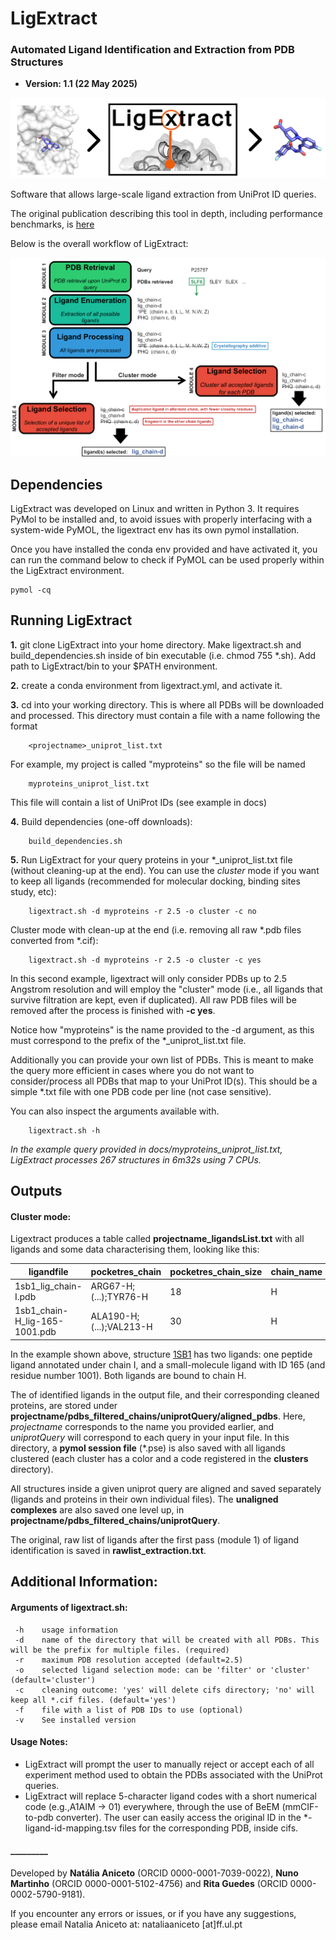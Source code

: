 # LigExtract

### Automated Ligand Identification and Extraction from PDB Structures

- **Version: 1.1 (22 May 2025)**

![](docs/sources/images/ligextract_logo.png)


Software that allows large-scale ligand extraction from UniProt ID queries. 



The original publication describing this tool in depth, including performance benchmarks, is [here](https://academic.oup.com/gpb/advance-article/doi/10.1093/gpbjnl/qzaf018/8046017)


Below is the overall workflow of LigExtract:


![](docs/sources/images/scheme_app_nologo.png)


## Dependencies

LigExtract was developed on Linux and written in Python 3. It requires PyMol to be installed and, to avoid issues with properly interfacing with a system-wide PyMOL, the ligextract env has its own pymol installation.

Once you have installed the conda env provided and have activated it, you can run the command below to check if PyMOL can be used properly within the LigExtract environment.

    pymol -cq


## Running LigExtract

**1.** git clone LigExtract into your home directory. Make ligextract.sh and build_dependencies.sh inside of bin executable (i.e. chmod 755 *.sh). Add path to LigExtract/bin to your $PATH environment.

**2.** create a conda environment from ligextract.yml, and activate it.

**3.** cd into your working directory. This is where all PDBs will be downloaded and processed. This directory must contain a file with a name following the format 

        <projectname>_uniprot_list.txt

For example, my project is called "myproteins" so the file will be named
        
        myproteins_uniprot_list.txt

This file will contain a list of UniProt IDs (see example in docs)

**4.** Build dependencies (one-off downloads):
        
        build_dependencies.sh

**5.** Run LigExtract for your query proteins in your *_uniprot_list.txt file (without cleaning-up at the end). You can use the *cluster* mode if you want to keep all ligands (recommended for molecular docking, binding sites study, etc):

        ligextract.sh -d myproteins -r 2.5 -o cluster -c no


Cluster mode with clean-up at the end (i.e. removing all raw *.pdb files converted from *.cif):

        ligextract.sh -d myproteins -r 2.5 -o cluster -c yes

  In this second example, ligextract will only consider PDBs up to 2.5 Angstrom resolution and will employ the "cluster" mode (i.e., all ligands that survive filtration are kept, even if duplicated). All raw PDB files will be removed after the process is finished with **-c yes**.
  
  Notice how "myproteins" is the name provided to the -d argument, as this must correspond to the prefix of the *_uniprot_list.txt file.
  

Additionally you can provide your own list of PDBs. This is meant to make the query more efficient in cases where you do not want to consider/process all PDBs that map to your UniProt ID(s). This should be a simple *.txt file with one PDB code per line (not case sensitive).
  

You can also inspect the arguments available with.

        ligextract.sh -h


*In the example query provided in docs/myproteins_uniprot_list.txt, LigExtract processes 267 structures in 6m32s using 7 CPUs.*

## Outputs

#### Cluster mode:

Ligextract produces a table called **projectname_ligandsList.txt** with all ligands and some data characterising them, looking like this:

ligandfile | pocketres_chain | pocketres_chain_size | chain_name | ligtype | lig_ID | pdbcode 
--- | --- | --- | --- | --- | --- | --- 
1sb1_lig_chain-I.pdb | ARG67-H;(...);TYR76-H | 18 | H | chain ligand | 1sb1_lig_chain-I | 1sb1 
1sb1_chain-H_lig-165-1001.pdb | ALA190-H;(...);VAL213-H | 30 | H | small-molecule ligand | 165-1001 | 1sb1


In the example shown above, structure [1SB1](https://www.rcsb.org/structure/1SB1) has two ligands: one peptide ligand annotated under chain I, and a small-molecule ligand with ID 165 (and residue number 1001). Both ligands are bound to chain H.

The of identified ligands in the output file, and their corresponding cleaned proteins, are stored under **projectname/pdbs_filtered_chains/uniprotQuery/aligned_pdbs**. Here, *projectname* corresponds to the name you provided earlier, and *uniprotQuery* will correspond to each query in your input file. In this directory, a **pymol session file** (*.pse) is also saved with all ligands clustered (each cluster has a color and a code registered in the **clusters** directory).

All structures inside a given uniprot query are aligned and saved separately (ligands and proteins in their own individual files). The **unaligned complexes** are also saved one level up, in **projectname/pdbs_filtered_chains/uniprotQuery**.

The original, raw list of ligands after the first pass (module 1) of ligand identification is saved in **rawlist_extraction.txt**.



## Additional Information:
  

#### Arguments of ligextract.sh:
     -h    usage information
     -d    name of the directory that will be created with all PDBs. This will be the prefix for multiple files. (required)
     -r    maximum PDB resolution accepted (default=2.5)
     -o    selected ligand selection mode: can be 'filter' or 'cluster' (default='cluster')
     -c    cleaning outcome: 'yes' will delete cifs directory; 'no' will keep all *.cif files. (default='yes')
     -f    file with a list of PDB IDs to use (optional)
     -v    See installed version

     
#### Usage Notes:

- LigExtract will prompt the user to manually reject or accept each of all experiment method used to obtain the PDBs associated with the UniProt queries.
- LigExtract will replace 5-character ligand codes with a short numerical code (e.g.,A1AIM -> 01) everywhere, through the use of BeEM (mmCIF-to-pdb converter). The user can easily access the original ID in the *-ligand-id-mapping.tsv files for the corresponding PDB, inside cifs.



#### _________

Developed by **Natália Aniceto** (ORCID 0000-0001-7039-0022), **Nuno Martinho** (ORCID 0000-0001-5102-4756) and **Rita Guedes** (ORCID 0000-0002-5790-9181).

If you encounter any errors or issues, or if you have any suggestions, please email Natalia Aniceto at: nataliaaniceto [at]ff.ul.pt
